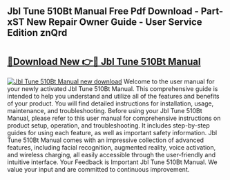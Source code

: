 ## Jbl Tune 510Bt Manual Free Pdf Download - Part-xST New Repair Owner Guide - User Service Edition znQrd

# <h2><a href="http://bc45281.oget.top/?id=Jbl+Tune+510Bt+Manual">🔗Download New 👉🔴 Jbl Tune 510Bt Manual</a></h2>

[![Jbl Tune 510Bt Manual new download](https://i.imgur.com/5g1atiW.png)](http://bc45281.oget.top/?id=Jbl+Tune+510Bt+Manual)
Welcome to the user manual for your newly activated Jbl Tune 510Bt Manual. This comprehensive guide is intended to help you understand and utilize all of the features and benefits of your product. You will find detailed instructions for installation, usage, maintenance, and troubleshooting. Before using your Jbl Tune 510Bt Manual, please refer to this user manual for comprehensive instructions on product setup, operation, and troubleshooting. It includes step-by-step guides for using each feature, as well as important safety information. Jbl Tune 510Bt Manual comes with an impressive collection of advanced features, including facial recognition, augmented reality, voice activation, and wireless charging, all easily accessible through the user-friendly and intuitive interface. Your Feedback is Important Jbl Tune 510Bt Manual. We value your input and are committed to continuous improvement.

